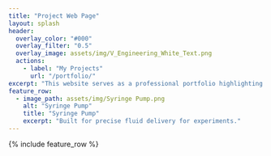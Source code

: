 ```yaml
---
title: "Project Web Page"
layout: splash
header:
  overlay_color: "#000"
  overlay_filter: "0.5"
  overlay_image: assets/img/V_Engineering_White_Text.png
  actions:
    - label: "My Projects"
      url: "/portfolio/"
excerpt: "This website serves as a professional portfolio highlighting my journey and achievements in additive and polymer-based manufacturing. The site showcases technical projects, innovative designs, and academic accomplishments, reflecting my dedication to advancing engineering solutions."
feature_row:
  - image_path: assets/img/Syringe Pump.png
    alt: "Syringe Pump"
    title: "Syringe Pump"
    excerpt: "Built for precise fluid delivery for experiments."
---
```


{% include feature_row %}

